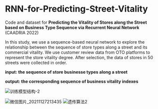# RNN-for-Predicting-Street-Vitality

Code and dataset for **Predicting the Vitality of Stores along the Street based on Business Type Sequence via Recurrent Neural Network** (CAADRIA 2022)


In this study, we use a sequence-based neural network to explore the relationship between the sequence of store types along a street and its commercial vitality. We use customer review data from OTO platforms to represent the store vitality degree. After selection, the data of stores in 50 streets were collected in order.  



**input: the sequence of store businesse types along a street**

**output: the corresponding sequence of business vitality indexes**

![训练模型结构-2](https://user-images.githubusercontent.com/57033123/146216598-1a9c66e4-6dee-4f6c-b023-1af1465d6cce.jpg)

![微信图片_20211127213435](https://user-images.githubusercontent.com/57033123/146216563-eadf7885-f2aa-4b64-b9ac-9fd7d3ddc016.jpg)
![遗传算法2](https://user-images.githubusercontent.com/57033123/146216609-a236636e-81d7-48a2-be83-f364e4907dc6.png)

